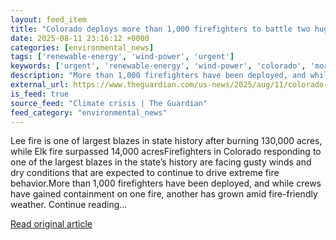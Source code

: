 ```yaml
---
layout: feed_item
title: "Colorado deploys more than 1,000 firefighters to battle two huge blazes"
date: 2025-08-11 23:16:12 +0000
categories: [environmental_news]
tags: ['renewable-energy', 'wind-power', 'urgent']
keywords: ['urgent', 'renewable-energy', 'wind-power', 'colorado', 'more', 'deploys']
description: "More than 1,000 firefighters have been deployed, and while crews have gained containment on one fire, another has grown amid fire-friendly weather"
external_url: https://www.theguardian.com/us-news/2025/aug/11/colorado-lee-elk-wildfires
is_feed: true
source_feed: "Climate crisis | The Guardian"
feed_category: "environmental_news"
---
```


Lee fire is one of largest blazes in state history after burning 130,000 acres, while Elk fire surpassed 14,000 acresFirefighters in Colorado responding to one of the largest blazes in the state’s history are facing gusty winds and dry conditions that are expected to continue to drive extreme fire behavior.More than 1,000 firefighters have been deployed, and while crews have gained containment on one fire, another has grown amid fire-friendly weather. Continue reading...

[Read original article](https://www.theguardian.com/us-news/2025/aug/11/colorado-lee-elk-wildfires)
